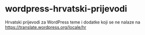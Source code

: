# wordpress-hrvatski-prijevodi
Hrvatski prijevodi za WordPress teme i dodatke koji se ne nalaze na https://translate.wordpress.org/locale/hr
